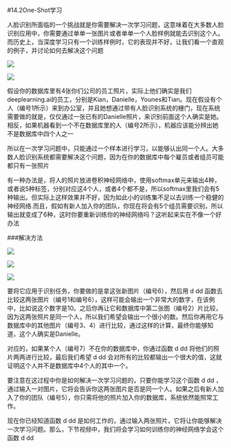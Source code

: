 #14.2One-Shot学习

人脸识别所面临的一个挑战就是你需要解决一次学习问题，这意味着在大多数人脸识别应用中，你需要通过单单一张图片或者单单一个人脸样例就能去识别这个人。而历史上，当深度学习只有一个训练样例时，它的表现并不好，让我们看一个直观的例子，并讨论如何去解决这个问题

![](https://cdn.jsdelivr.net/gh/tj-messi/picture/20241006202341.png)

![](https://cdn.jsdelivr.net/gh/tj-messi/picture/20241006202409.png)

假设你的数据库里有4张你们公司的员工照片，实际上他们确实是我们deeplearning.ai的员工，分别是Kian，Danielle，Younes和Tian。现在假设有个人（编号1所示）来到办公室，并且她想通过带有人脸识别系统的栅门，现在系统需要做的就是，仅仅通过一张已有的Danielle照片，来识别前面这个人确实是她。相反，如果机器看到一个不在数据库里的人（编号2所示），机器应该能分辨出她不是数据库中四个人之一

所以在一次学习问题中，只能通过一个样本进行学习，以能够认出同一个人。大多数人脸识别系统都需要解决这个问题，因为在你的数据库中每个雇员或者组员可能都只有一张照片

有一种办法是，将人的照片放进卷积神经网络中，使用softmax单元来输出4种，或者说5种标签，分别对应这4个人，或者4个都不是，所以softmax里我们会有5种输出。但实际上这样效果并不好，因为如此小的训练集不足以去训练一个稳健的神经网络.而且，假如有新人加入你的团队，你现在将会有5个组员需要识别，所以输出就变成了6种，这时你要重新训练你的神经网络吗？这听起来实在不像一个好办法

###解决方法

![](https://cdn.jsdelivr.net/gh/tj-messi/picture/20241006202740.png)

![](https://cdn.jsdelivr.net/gh/tj-messi/picture/1728217671958.png)

![](https://cdn.jsdelivr.net/gh/tj-messi/picture/20241006202835.png)

要将它应用于识别任务，你要做的是拿这张新图片（编号6），然后用 d dd 函数去比较这两张图片（编号1和编号6），这样可能会输出一个非常大的数字，在该例中，比如说这个数字是10。之后你再让它和数据库中第二张图（编号2）片比较，因为这两张照片是同一个人，所以我们希望会输出一个很小的数。然后你再用它与数据库中的其他图片（编号3、4）进行比较，通过这样的计算，最终你能够知道，这个人确实是Danielle。

对应的，如果某个人（编号7）不在你的数据库中，你通过函数 d dd 将他们的照片两两进行比较，最后我们希望 d dd 会对所有的比较都输出一个很大的值，这就证明这个人并不是数据库中4个人的其中一个。

要注意在这过程中你是如何解决一次学习问题的，只要你能学习这个函数 d dd ，通过输入一对图片，它将会告诉你这两张图片是否是同一个人。如果之后有新人加入了你的团队（编号5），你只需将他的照片加入你的数据库，系统依然能照常工作。

现在你已经知道函数 d dd 是如何工作的，通过输入两张照片，它将让你能够解决一次学习问题。那么，下节视频中，我们将会学习如何训练你的神经网络学会这个函数 d dd 

